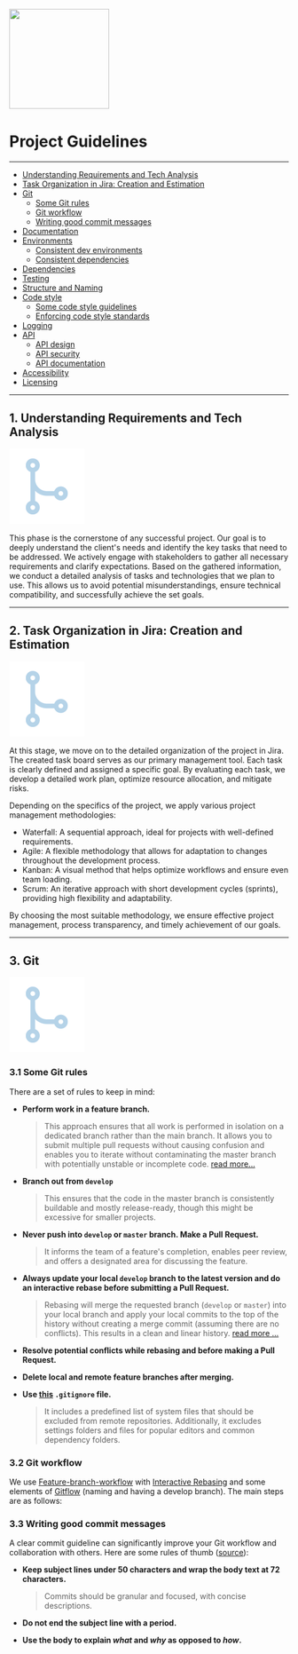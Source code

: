 [<img src="./images/elsewhen-logo.png" width="180" height="180">](https://www.elsewhen.com/)

# Project Guidelines

<hr>

- [Understanding Requirements and Tech Analysis](#understanding-requirements)
- [Task Organization in Jira: Creation and Estimation](#task-organization)
- [Git](#git)
  - [Some Git rules](#some-git-rules)
  - [Git workflow](#git-workflow)
  - [Writing good commit messages](#writing-good-commit-messages)
- [Documentation](#documentation)
- [Environments](#environments)
    - [Consistent dev environments](#consistent-dev-environments)
    - [Consistent dependencies](#consistent-dependencies)
- [Dependencies](#dependencies)
- [Testing](#testing)
- [Structure and Naming](#structure-and-naming)
- [Code style](#code-style)
    - [Some code style guidelines](#code-style-check)
    - [Enforcing code style standards](#enforcing-code-style-standards)
- [Logging](#logging)
- [API](#api)
    - [API design](#api-design)
    - [API security](#api-security)
    - [API documentation](#api-documentation)
- [Accessibility](#a11y)
- [Licensing](#licensing)

<hr>

<a name="understanding-requirements"></a>

## 1. Understanding Requirements and Tech Analysis

![Understanding Requirements](/images/branching.png)

This phase is the cornerstone of any successful project. Our goal is to deeply understand the client's needs and identify the key tasks that need to be addressed. We actively engage with stakeholders to gather all necessary requirements and clarify expectations. Based on the gathered information, we conduct a detailed analysis of tasks and technologies that we plan to use. This allows us to avoid potential misunderstandings, ensure technical compatibility, and successfully achieve the set goals.

<hr>

<a name="task-organization"></a>

## 2. Task Organization in Jira: Creation and Estimation

![Understanding Requirements](/images/branching.png)

At this stage, we move on to the detailed organization of the project in Jira. The created task board serves as our primary management tool. Each task is clearly defined and assigned a specific goal. By evaluating each task, we develop a detailed work plan, optimize resource allocation, and mitigate risks.

Depending on the specifics of the project, we apply various project management methodologies:

* Waterfall: A sequential approach, ideal for projects with well-defined requirements.
* Agile: A flexible methodology that allows for adaptation to changes throughout the development process.
* Kanban: A visual method that helps optimize workflows and ensure even team loading.
* Scrum: An iterative approach with short development cycles (sprints), providing high flexibility and adaptability.

By choosing the most suitable methodology, we ensure effective project management, process transparency, and timely achievement of our goals.

<hr>

<a name="git"></a>

## 3. Git

![Understanding Requirements](/images/branching.png)


<a name="some-git-rules"></a>

### 3.1 Some Git rules

There are a set of rules to keep in mind:

- **Perform work in a feature branch.**

  > This approach ensures that all work is performed in isolation on a dedicated branch rather than the main branch. It allows you to submit multiple pull requests without causing confusion and enables you to iterate without contaminating the master branch with potentially unstable or incomplete code. [read more...](https://www.atlassian.com/git/tutorials/comparing-workflows#feature-branch-workflow)

- **Branch out from `develop`** 
 
    > This ensures that the code in the master branch is consistently buildable and mostly release-ready, though this might be excessive for smaller projects.

- **Never push into `develop` or `master` branch. Make a Pull Request.**

  > It informs the team of a feature's completion, enables peer review, and offers a designated area for discussing the feature.

- **Always update your local `develop` branch to the latest version and do an interactive rebase before submitting a Pull Request.**

  > Rebasing will merge the requested branch (`develop` or `master`) into your local branch and apply your local commits to the top of the history without creating a merge commit (assuming there are no conflicts). This results in a clean and linear history. [read more ...](https://www.atlassian.com/git/tutorials/merging-vs-rebasing)

- **Resolve potential conflicts while rebasing and before making a Pull Request.**
- **Delete local and remote feature branches after merging.**
- **Use [this](./.gitignore) `.gitignore` file.**

  > It includes a predefined list of system files that should be excluded from remote repositories. Additionally, it excludes settings folders and files for popular editors and common dependency folders.

<a name="git-workflow"></a>

### 3.2 Git workflow

We use [Feature-branch-workflow](https://www.atlassian.com/git/tutorials/comparing-workflows#feature-branch-workflow) with [Interactive Rebasing](https://www.atlassian.com/git/tutorials/merging-vs-rebasing#the-golden-rule-of-rebasing) and some elements of [Gitflow](https://www.atlassian.com/git/tutorials/comparing-workflows#gitflow-workflow) (naming and having a develop branch). The main steps are as follows:

<a name="writing-good-commit-messages"></a>

### 3.3 Writing good commit messages

A clear commit guideline can significantly improve your Git workflow and collaboration with others. Here are some rules of thumb ([source](https://chris.beams.io/posts/git-commit/#seven-rules)):

- **Keep subject lines under 50 characters and wrap the body text at 72 characters.**

  > Commits should be granular and focused, with concise descriptions.

- **Do not end the subject line with a period.**
- **Use the body to explain _what_ and _why_ as opposed to _how_.**